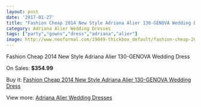 ```yaml
---
layout: post
date: '2017-01-27'
title: "Fashion Cheap 2014 New Style Adriana Alier 130-GENOVA Wedding Dress"
category: Adriana Alier Wedding Dresses
tags: ["party","gowns","dress","adriana","alier"]
image: http://www.neoformal.com/19049-thickbox_default/fashion-cheap-2014-new-style-adriana-alier-130-genova-wedding-dress.jpg
---
```

Fashion Cheap 2014 New Style Adriana Alier 130-GENOVA Wedding Dress

On Sales: **$354.99**
<a href="https://www.neoformal.com/en/adriana-alier-wedding-dresses-2014/6090-fashion-cheap-2014-new-style-adriana-alier-130-genova-wedding-dress.html"><amp-img layout="responsive" width="600" height="600" src="//www.neoformal.com/19049-thickbox_default/fashion-cheap-2014-new-style-adriana-alier-130-genova-wedding-dress.jpg" alt="Fashion Cheap 2014 New Style Adriana Alier 130-GENOVA Wedding Dress 0" /></a>
<a href="https://www.neoformal.com/en/adriana-alier-wedding-dresses-2014/6090-fashion-cheap-2014-new-style-adriana-alier-130-genova-wedding-dress.html"><amp-img layout="responsive" width="600" height="600" src="//www.neoformal.com/19050-thickbox_default/fashion-cheap-2014-new-style-adriana-alier-130-genova-wedding-dress.jpg" alt="Fashion Cheap 2014 New Style Adriana Alier 130-GENOVA Wedding Dress 1" /></a>

Buy it: [Fashion Cheap 2014 New Style Adriana Alier 130-GENOVA Wedding Dress](https://www.neoformal.com/en/adriana-alier-wedding-dresses-2014/6090-fashion-cheap-2014-new-style-adriana-alier-130-genova-wedding-dress.html "Fashion Cheap 2014 New Style Adriana Alier 130-GENOVA Wedding Dress")

View more: [Adriana Alier Wedding Dresses](https://www.neoformal.com/en/79-adriana-alier-wedding-dresses-2014 "Adriana Alier Wedding Dresses")